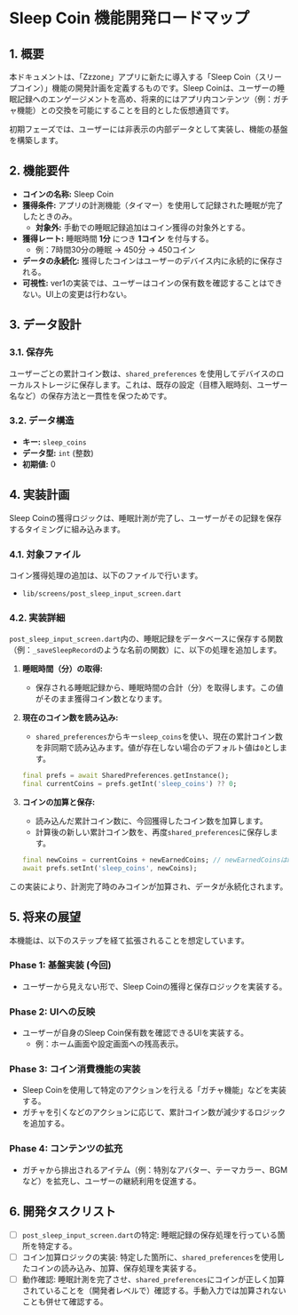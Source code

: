 # Sleep Coin 機能開発ロードマップ

## 1. 概要
本ドキュメントは、「Zzzone」アプリに新たに導入する「Sleep Coin（スリープコイン）」機能の開発計画を定義するものです。Sleep Coinは、ユーザーの睡眠記録へのエンゲージメントを高め、将来的にはアプリ内コンテンツ（例：ガチャ機能）との交換を可能にすることを目的とした仮想通貨です。

初期フェーズでは、ユーザーには非表示の内部データとして実装し、機能の基盤を構築します。

## 2. 機能要件
- **コインの名称:** Sleep Coin
- **獲得条件:** アプリの計測機能（タイマー）を使用して記録された睡眠が完了したときのみ。
  - **対象外:** 手動での睡眠記録追加はコイン獲得の対象外とする。
- **獲得レート:** 睡眠時間 **1分** につき **1コイン** を付与する。
  - 例：7時間30分の睡眠 → 450分 → 450コイン
- **データの永続化:** 獲得したコインはユーザーのデバイス内に永続的に保存される。
- **可視性:** ver1の実装では、ユーザーはコインの保有数を確認することはできない。UI上の変更は行わない。

## 3. データ設計
### 3.1. 保存先
ユーザーごとの累計コイン数は、`shared_preferences` を使用してデバイスのローカルストレージに保存します。これは、既存の設定（目標入眠時刻、ユーザー名など）の保存方法と一貫性を保つためです。

### 3.2. データ構造
- **キー:** `sleep_coins`
- **データ型:** `int` (整数)
- **初期値:** 0

## 4. 実装計画
Sleep Coinの獲得ロジックは、睡眠計測が完了し、ユーザーがその記録を保存するタイミングに組み込みます。

### 4.1. 対象ファイル
コイン獲得処理の追加は、以下のファイルで行います。
- `lib/screens/post_sleep_input_screen.dart`

### 4.2. 実装詳細
`post_sleep_input_screen.dart`内の、睡眠記録をデータベースに保存する関数（例：`_saveSleepRecord`のような名前の関数）に、以下の処理を追加します。

1.  **睡眠時間（分）の取得:**
    - 保存される睡眠記録から、睡眠時間の合計（分）を取得します。この値がそのまま獲得コイン数となります。

2.  **現在のコイン数を読み込み:**
    - `shared_preferences`からキー`sleep_coins`を使い、現在の累計コイン数を非同期で読み込みます。値が存在しない場合のデフォルト値は`0`とします。
    ```dart
    final prefs = await SharedPreferences.getInstance();
    final currentCoins = prefs.getInt('sleep_coins') ?? 0;
    ```

3.  **コインの加算と保存:**
    - 読み込んだ累計コイン数に、今回獲得したコイン数を加算します。
    - 計算後の新しい累計コイン数を、再度`shared_preferences`に保存します。
    ```dart
    final newCoins = currentCoins + newEarnedCoins; // newEarnedCoinsは睡眠時間(分)
    await prefs.setInt('sleep_coins', newCoins);
    ```

この実装により、計測完了時のみコインが加算され、データが永続化されます。

## 5. 将来の展望
本機能は、以下のステップを経て拡張されることを想定しています。

### Phase 1: 基盤実装 (今回)
- ユーザーから見えない形で、Sleep Coinの獲得と保存ロジックを実装する。

### Phase 2: UIへの反映
- ユーザーが自身のSleep Coin保有数を確認できるUIを実装する。
  - 例：ホーム画面や設定画面への残高表示。

### Phase 3: コイン消費機能の実装
- Sleep Coinを使用して特定のアクションを行える「ガチャ機能」などを実装する。
- ガチャを引くなどのアクションに応じて、累計コイン数が減少するロジックを追加する。

### Phase 4: コンテンツの拡充
- ガチャから排出されるアイテム（例：特別なアバター、テーマカラー、BGMなど）を拡充し、ユーザーの継続利用を促進する。

## 6. 開発タスクリスト
- [ ] `post_sleep_input_screen.dart`の特定: 睡眠記録の保存処理を行っている箇所を特定する。
- [ ] コイン加算ロジックの実装: 特定した箇所に、`shared_preferences`を使用したコインの読み込み、加算、保存処理を実装する。
- [ ] 動作確認: 睡眠計測を完了させ、`shared_preferences`にコインが正しく加算されていることを（開発者レベルで）確認する。手動入力では加算されないことも併せて確認する。
